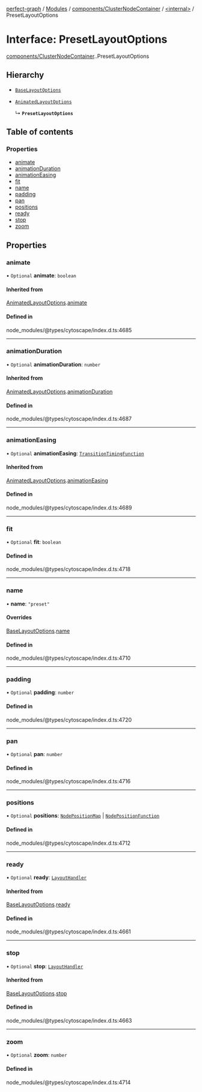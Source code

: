 [perfect-graph](../README.md) / [Modules](../modules.md) / [components/ClusterNodeContainer](../modules/components_ClusterNodeContainer.md) / [<internal\>](../modules/components_ClusterNodeContainer._internal_.md) / PresetLayoutOptions

# Interface: PresetLayoutOptions

[components/ClusterNodeContainer](../modules/components_ClusterNodeContainer.md).[<internal>](../modules/components_ClusterNodeContainer._internal_.md).PresetLayoutOptions

## Hierarchy

- [`BaseLayoutOptions`](components_ClusterNodeContainer._internal_.BaseLayoutOptions.md)

- [`AnimatedLayoutOptions`](components_ClusterNodeContainer._internal_.AnimatedLayoutOptions.md)

  ↳ **`PresetLayoutOptions`**

## Table of contents

### Properties

- [animate](components_ClusterNodeContainer._internal_.PresetLayoutOptions.md#animate)
- [animationDuration](components_ClusterNodeContainer._internal_.PresetLayoutOptions.md#animationduration)
- [animationEasing](components_ClusterNodeContainer._internal_.PresetLayoutOptions.md#animationeasing)
- [fit](components_ClusterNodeContainer._internal_.PresetLayoutOptions.md#fit)
- [name](components_ClusterNodeContainer._internal_.PresetLayoutOptions.md#name)
- [padding](components_ClusterNodeContainer._internal_.PresetLayoutOptions.md#padding)
- [pan](components_ClusterNodeContainer._internal_.PresetLayoutOptions.md#pan)
- [positions](components_ClusterNodeContainer._internal_.PresetLayoutOptions.md#positions)
- [ready](components_ClusterNodeContainer._internal_.PresetLayoutOptions.md#ready)
- [stop](components_ClusterNodeContainer._internal_.PresetLayoutOptions.md#stop)
- [zoom](components_ClusterNodeContainer._internal_.PresetLayoutOptions.md#zoom)

## Properties

### animate

• `Optional` **animate**: `boolean`

#### Inherited from

[AnimatedLayoutOptions](components_ClusterNodeContainer._internal_.AnimatedLayoutOptions.md).[animate](components_ClusterNodeContainer._internal_.AnimatedLayoutOptions.md#animate)

#### Defined in

node_modules/@types/cytoscape/index.d.ts:4685

___

### animationDuration

• `Optional` **animationDuration**: `number`

#### Inherited from

[AnimatedLayoutOptions](components_ClusterNodeContainer._internal_.AnimatedLayoutOptions.md).[animationDuration](components_ClusterNodeContainer._internal_.AnimatedLayoutOptions.md#animationduration)

#### Defined in

node_modules/@types/cytoscape/index.d.ts:4687

___

### animationEasing

• `Optional` **animationEasing**: [`TransitionTimingFunction`](../modules/components_ClusterNodeContainer._internal_.md#transitiontimingfunction)

#### Inherited from

[AnimatedLayoutOptions](components_ClusterNodeContainer._internal_.AnimatedLayoutOptions.md).[animationEasing](components_ClusterNodeContainer._internal_.AnimatedLayoutOptions.md#animationeasing)

#### Defined in

node_modules/@types/cytoscape/index.d.ts:4689

___

### fit

• `Optional` **fit**: `boolean`

#### Defined in

node_modules/@types/cytoscape/index.d.ts:4718

___

### name

• **name**: ``"preset"``

#### Overrides

[BaseLayoutOptions](components_ClusterNodeContainer._internal_.BaseLayoutOptions.md).[name](components_ClusterNodeContainer._internal_.BaseLayoutOptions.md#name)

#### Defined in

node_modules/@types/cytoscape/index.d.ts:4710

___

### padding

• `Optional` **padding**: `number`

#### Defined in

node_modules/@types/cytoscape/index.d.ts:4720

___

### pan

• `Optional` **pan**: `number`

#### Defined in

node_modules/@types/cytoscape/index.d.ts:4716

___

### positions

• `Optional` **positions**: [`NodePositionMap`](components_ClusterNodeContainer._internal_.NodePositionMap.md) \| [`NodePositionFunction`](../modules/components_ClusterNodeContainer._internal_.md#nodepositionfunction)

#### Defined in

node_modules/@types/cytoscape/index.d.ts:4712

___

### ready

• `Optional` **ready**: [`LayoutHandler`](../modules/components_ClusterNodeContainer._internal_.md#layouthandler)

#### Inherited from

[BaseLayoutOptions](components_ClusterNodeContainer._internal_.BaseLayoutOptions.md).[ready](components_ClusterNodeContainer._internal_.BaseLayoutOptions.md#ready)

#### Defined in

node_modules/@types/cytoscape/index.d.ts:4661

___

### stop

• `Optional` **stop**: [`LayoutHandler`](../modules/components_ClusterNodeContainer._internal_.md#layouthandler)

#### Inherited from

[BaseLayoutOptions](components_ClusterNodeContainer._internal_.BaseLayoutOptions.md).[stop](components_ClusterNodeContainer._internal_.BaseLayoutOptions.md#stop)

#### Defined in

node_modules/@types/cytoscape/index.d.ts:4663

___

### zoom

• `Optional` **zoom**: `number`

#### Defined in

node_modules/@types/cytoscape/index.d.ts:4714

